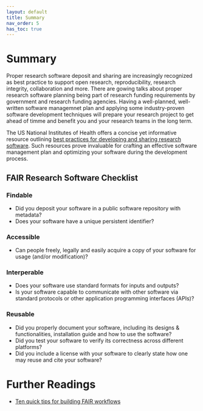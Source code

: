 ```yaml
---
layout: default
title: Summary
nav_order: 5
has_toc: true
---
```


# Summary

Proper research software deposit and sharing are increasingly recognized as best practice to support open research, reproducibility, research integrity, collaboration and more. There are gowing talks about proper research software planning being part of research funding requirements by government and research funding agencies. Having a well-planned, well-written software managemnet plan and applying some industry-proven software development techniques will prepare your research project to get ahead of timme and benefit you and your research teams in the long term.  

The US National Institutes of Health offers a concise yet informative resource outlining [best practices for developing and sharing research software](https://datascience.nih.gov/tools-and-analytics/best-practices-for-sharing-research-software-faq). Such resources prove invaluable for crafting an effective software management plan and optimizing your software during the development process.  

## FAIR Research Software Checklist

### Findable

- Did you deposit your software in a public software repository with metadata?
- Does your software have a unique persistent identifier?

### Accessible

- Can people freely, legally and easily acquire a copy of your software for usage (and/or modification)?

### Interperable

- Does your software use standard formats for inputs and outputs?
- Is your software capable to communicate with other software via standard protocols or other application programming interfaces (APIs)?

### Reusable

- Did you properly document your software, including its designs & functionalities, installation guide and how to use the software?
- Did you test your software to verify its correctness across different platforms?
- Did you include a license with your software to clearly state how one may reuse and cite your software?

# Further Readings

- [Ten quick tips for building FAIR workflows](https://doi.org/10.1371%2Fjournal.pcbi.1011369)
